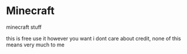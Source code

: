 # Minecraft
minecraft stuff

this is free
use it however you want
i dont care about credit, none of this means very much to me
